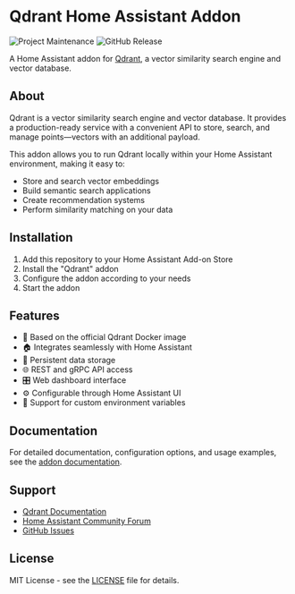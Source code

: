 # Qdrant Home Assistant Addon

![Project Maintenance][maintenance-shield]
![GitHub Release][release-shield]

A Home Assistant addon for [Qdrant](https://qdrant.tech/), a vector similarity search engine and vector database.

## About

Qdrant is a vector similarity search engine and vector database. It provides a production-ready service with a convenient API to store, search, and manage points—vectors with an additional payload.

This addon allows you to run Qdrant locally within your Home Assistant environment, making it easy to:

- Store and search vector embeddings
- Build semantic search applications
- Create recommendation systems
- Perform similarity matching on your data

## Installation

1. Add this repository to your Home Assistant Add-on Store
2. Install the "Qdrant" addon
3. Configure the addon according to your needs
4. Start the addon

## Features

- 🚀 Based on the official Qdrant Docker image
- 🏠 Integrates seamlessly with Home Assistant
- 💾 Persistent data storage
- 🌐 REST and gRPC API access
- 🎛️ Web dashboard interface
- ⚙️ Configurable through Home Assistant UI
- 🔧 Support for custom environment variables

## Documentation

For detailed documentation, configuration options, and usage examples, see the [addon documentation](qdrant/DOCS.md).

## Support

- [Qdrant Documentation](https://qdrant.tech/documentation/)
- [Home Assistant Community Forum](https://community.home-assistant.io/)
- [GitHub Issues](https://github.com/yourusername/addon-qdrant/issues)

## License

MIT License - see the [LICENSE](LICENSE) file for details.

[maintenance-shield]: https://img.shields.io/maintenance/yes/2025.svg
[release-shield]: https://img.shields.io/github/release/yourusername/addon-qdrant.svg 